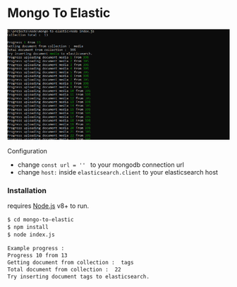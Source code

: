 # Mongo To Elastic
![Example](ss.PNG "Example")

Configuration

  - change ```const url = '' ``` to your mongodb connection url
  - change ```host:``` inside ```elasticsearch.client``` to your elasticsearch host

### Installation

requires [Node.js](https://nodejs.org/) v8+ to run.

```sh
$ cd mongo-to-elastic
$ npm install 
$ node index.js
```

```MD 
Example progress : 
Progress 10 from 13
Getting document from collection :  tags
Total document from collection :  22
Try inserting document tags to elasticsearch.
```


